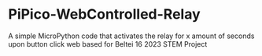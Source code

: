 # PiPico-WebControlled-Relay
A simple MicroPython code that activates the relay for x amount of seconds upon button click web based for Beltei 16 2023 STEM Project
